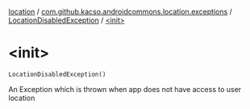 [location](../../index.md) / [com.github.kacso.androidcommons.location.exceptions](../index.md) / [LocationDisabledException](index.md) / [&lt;init&gt;](./-init-.md)

# &lt;init&gt;

`LocationDisabledException()`

An Exception which is thrown when app does not have access to user location

